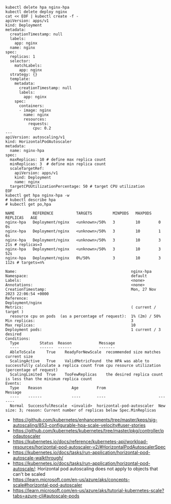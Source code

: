 ```
kubectl delete hpa nginx-hpa
kubectl delete deploy nginx
cat << EOF | kubectl create -f -
apiVersion: apps/v1
kind: Deployment
metadata:
  creationTimestamp: null
  labels:
    app: nginx
  name: nginx
spec:
  replicas: 1
  selector:
    matchLabels:
      app: nginx
  strategy: {}
  template:
    metadata:
      creationTimestamp: null
      labels:
        app: nginx
    spec:
      containers:
      - image: nginx
        name: nginx
        resources:
          requests:
            cpu: 0.2
---
apiVersion: autoscaling/v1
kind: HorizontalPodAutoscaler
metadata:
  name: nginx-hpa
spec:
  maxReplicas: 10 # define max replica count
  minReplicas: 3  # define min replica count
  scaleTargetRef:
    apiVersion: apps/v1
    kind: Deployment
    name: nginx
  targetCPUUtilizationPercentage: 50 # target CPU utilization
EOF
kubectl get hpa nginx-hpa -w
# kubectl describe hpa
# kubectl get po,hpa
```

```
NAME        REFERENCE          TARGETS         MINPODS   MAXPODS   REPLICAS   AGE
nginx-hpa   Deployment/nginx   <unknown>/50%   3         10        0          0s
nginx-hpa   Deployment/nginx   <unknown>/50%   3         10        1          6s
nginx-hpa   Deployment/nginx   <unknown>/50%   3         10        3          21s # replicas=3
nginx-hpa   Deployment/nginx   <unknown>/50%   3         10        3          52s
nginx-hpa   Deployment/nginx   0%/50%          3         10        3          112s # targets=n%

Name:                                                  nginx-hpa
Namespace:                                             default
Labels:                                                <none>
Annotations:                                           <none>
CreationTimestamp:                                     Mon, 27 Nov 2023 22:06:54 +0000
Reference:                                             Deployment/nginx
Metrics:                                               ( current / target )
  resource cpu on pods  (as a percentage of request):  1% (2m) / 50%
Min replicas:                                          3
Max replicas:                                          10
Deployment pods:                                       1 current / 3 desired
Conditions:
  Type         Status  Reason            Message
  ----         ------  ------            -------
  AbleToScale     True    ReadyForNewScale  recommended size matches current size
  ScalingActive   True    ValidMetricFound  the HPA was able to successfully calculate a replica count from cpu resource utilization (percentage of request)
  ScalingLimited  True    TooFewReplicas    the desired replica count is less than the minimum replica count
Events:
  Type    Reason             Age        From                       Message
  ----    ------             ----       ----                       -------
  Normal  SuccessfulRescale  <invalid>  horizontal-pod-autoscaler  New size: 3; reason: Current number of replicas below Spec.MinReplicas
```  

- https://github.com/kubernetes/enhancements/tree/master/keps/sig-autoscaling/853-configurable-hpa-scale-velocity#user-stories
- https://github.com/kubernetes/kubernetes/tree/master/pkg/controller/podautoscaler
- https://kubernetes.io/docs/reference/kubernetes-api/workload-resources/horizontal-pod-autoscaler-v2/#HorizontalPodAutoscalerSpec
- https://kubernetes.io/docs/tasks/run-application/horizontal-pod-autoscale-walkthrough/
- https://kubernetes.io/docs/tasks/run-application/horizontal-pod-autoscale/: Horizontal pod autoscaling does not apply to objects that can't be scaled
- https://learn.microsoft.com/en-us/azure/aks/concepts-scale#horizontal-pod-autoscaler
- https://learn.microsoft.com/en-us/azure/aks/tutorial-kubernetes-scale?tabs=azure-cli#autoscale-pods
